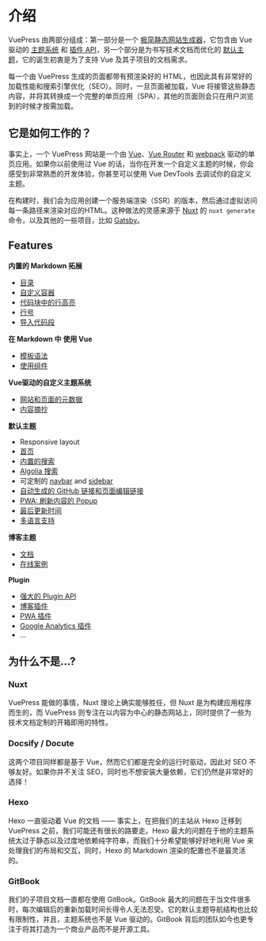 # 介绍

VuePress 由两部分组成：第一部分是一个 [极简静态网站生成器](https://github.com/vuejs/vuepress/tree/master/packages/%40vuepress/core)，它包含由 Vue 驱动的 [主题系统](../theme/README.md) 和 [插件 API](../plugin/README.md)，另一个部分是为书写技术文档而优化的 [默认主题](../theme/default-theme-config.md)，它的诞生初衷是为了支持 Vue 及其子项目的文档需求。

每一个由 VuePress 生成的页面都带有预渲染好的 HTML，也因此具有非常好的加载性能和搜索引擎优化（SEO）。同时，一旦页面被加载，Vue 将接管这些静态内容，并将其转换成一个完整的单页应用（SPA），其他的页面则会只在用户浏览到的时候才按需加载。

## 它是如何工作的？

事实上，一个 VuePress 网站是一个由 [Vue](http://vuejs.org/)、[Vue Router](https://github.com/vuejs/vue-router) 和 [webpack](http://webpack.js.org/) 驱动的单页应用。如果你以前使用过 Vue 的话，当你在开发一个自定义主题的时候，你会感受到非常熟悉的开发体验，你甚至可以使用 Vue DevTools 去调试你的自定义主题。

在构建时，我们会为应用创建一个服务端渲染（SSR）的版本，然后通过虚拟访问每一条路径来渲染对应的HTML。这种做法的灵感来源于 [Nuxt](https://nuxtjs.org/) 的 `nuxt generate` 命令，以及其他的一些项目，比如 [Gatsby](https://www.gatsbyjs.org/)。

## Features

**内置的 Markdown 拓展**

- [目录](../guide/markdown.md#目录)
- [自定义容器](../guide/markdown.md#自定义容器)
- [代码块中的行高亮](../guide/markdown.md#代码块中的行高亮)
- [行号](../guide/markdown.md#行号)
- [导入代码段](../guide/markdown.md#导入代码段)

**在 Markdown 中 使用 Vue**

- [模板语法](../guide/using-vue.md#模板语法)
- [使用组件](../guide/using-vue.md#使用组件)

**Vue驱动的自定义主题系统**

- [网站和页面的元数据](../theme/writing-a-theme.md#网站和页面的元数据)
- [内容摘抄](../theme/writing-a-theme.md#内容摘抄)

**默认主题**

- Responsive layout
- [首页](../theme/default-theme-config.md#首页)
- [内置的搜索](../theme/default-theme-config.md#内置搜索)
- [Algolia 搜索](../theme/default-theme-config.md#algolia-搜索)
- 可定制的 [navbar](../theme/default-theme-config.md#navbar) and [sidebar](../theme/default-theme-config.md#sidebar)
- [自动生成的 GitHub 链接和页面编辑链接](../theme/default-theme-config.md#Git-仓库和编辑链接)
- [PWA: 刷新内容的 Popup](../theme/default-theme-config.md#popup-ui-to-refresh-contents)
- [最后更新时间](../theme/default-theme-config.md#最后更新时间)
- [多语言支持](../guide/i18n.md)

**博客主题**

- [文档](https://vuepress-theme-blog.ulivz.com/)
- [在线案例](https://ulivz.com/)

**Plugin**

- [强大的 Plugin API](../plugin/README.md)
- [博客插件](https://vuepress-plugin-blog.ulivz.com/)
- [PWA 插件](../plugin/official/plugin-pwa.md)
- [Google Analytics 插件](../plugin/official/plugin-google-analytics.md)
- ...

## 为什么不是...?

### Nuxt

VuePress 能做的事情，Nuxt 理论上确实能够胜任，但 Nuxt 是为构建应用程序而生的，而 VuePress 则专注在以内容为中心的静态网站上，同时提供了一些为技术文档定制的开箱即用的特性。

### Docsify / Docute

这两个项目同样都是基于 Vue，然而它们都是完全的运行时驱动，因此对 SEO 不够友好。如果你并不关注 SEO，同时也不想安装大量依赖，它们仍然是非常好的选择！

### Hexo

Hexo 一直驱动着 Vue 的文档 —— 事实上，在把我们的主站从 Hexo 迁移到 VuePress 之前，我们可能还有很长的路要走。Hexo 最大的问题在于他的主题系统太过于静态以及过度地依赖纯字符串，而我们十分希望能够好好地利用 Vue 来处理我们的布局和交互，同时，Hexo 的 Markdown 渲染的配置也不是最灵活的。

### GitBook

我们的子项目文档一直都在使用 GitBook。GitBook 最大的问题在于当文件很多时，每次编辑后的重新加载时间长得令人无法忍受。它的默认主题导航结构也比较有限制性，并且，主题系统也不是 Vue 驱动的。GitBook 背后的团队如今也更专注于将其打造为一个商业产品而不是开源工具。
